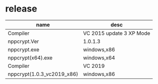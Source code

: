 # release
|name|desc|
|-|-|
|Compiler|VC 2015 update 3 XP Mode|
|nppcrypt.Ver|1.0.1.3|
|nppcrypt.exe|windows,x86|
|nppcrypt(x64).exe|windows,x64|
|Compiler|VC 2019|
|nppcrypt(1.0.3_vc2019_x86)|windows,x86|